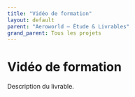 ```yaml
---
title: "Vidéo de formation"
layout: default
parent: "Aeroworld — Étude & Livrables"
grand_parent: Tous les projets
---
```


# Vidéo de formation

Description du livrable.
